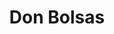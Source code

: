 ---
id: "classiques"
image: 
  src: "/src/images/classiques.png"
  alt: "classiques web"
title: "Don Bolsas"
platform: "Shopify"
location: "USA, New York"
show_title: false
secondary_link: { text: "", href: ""}
year: "2023"
tech: "Hydrogen"
url: "https://classiques.com"
description: Sitio de comercio electrónico totalmente funcional hecho a medida, desarrollado con la última tecnología de Shopify, Hydrogen. 
            Utilizando Remix 2.0 como marco, es posible integrar el sistema backend de Shopify con renderizado del lado del servidor e
             hidratación súper rápida para ofrecer experiencias asombrosas. No solo el sitio está diseñado con cuidado meticuloso, 
             sino que el código también permanece legible, estable y con una complejidad mínima para permitir características adicionales y un mantenimiento fácil. 
             La experiencia del usuario se convierte en algo maravilloso con cargas rápidas e interacción sencilla. 
             La tienda vende productos de alta calidad para una marca personal con sede en los Estados Unidos.
---